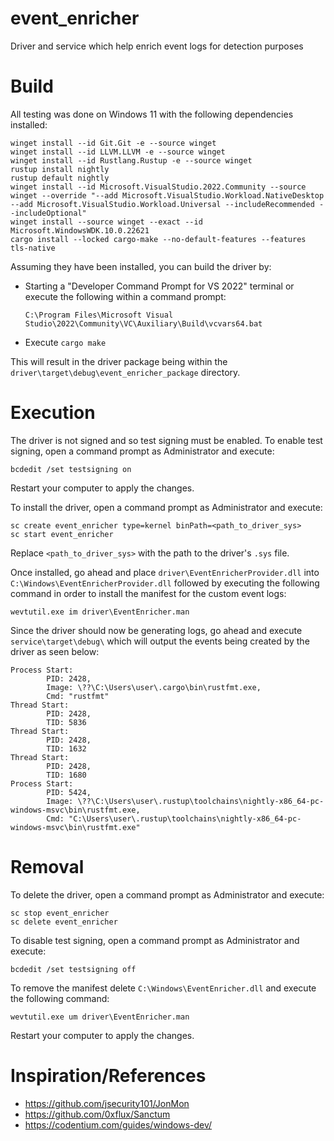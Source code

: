 # event_enricher
Driver and service which help enrich event logs for detection purposes

# Build
All testing was done on Windows 11 with the following dependencies installed:
```
winget install --id Git.Git -e --source winget
winget install --id LLVM.LLVM -e --source winget
winget install --id Rustlang.Rustup -e --source winget
rustup install nightly
rustup default nightly
winget install --id Microsoft.VisualStudio.2022.Community --source winget --override "--add Microsoft.VisualStudio.Workload.NativeDesktop --add Microsoft.VisualStudio.Workload.Universal --includeRecommended --includeOptional"
winget install --source winget --exact --id Microsoft.WindowsWDK.10.0.22621
cargo install --locked cargo-make --no-default-features --features tls-native
```
Assuming they have been installed, you can build the driver by:
- Starting a "Developer Command Prompt for VS 2022" terminal or execute the following within a command prompt:
    ```
    C:\Program Files\Microsoft Visual Studio\2022\Community\VC\Auxiliary\Build\vcvars64.bat
    ```
- Execute `cargo make`

This will result in the driver package being within the `driver\target\debug\event_enricher_package` directory.

# Execution
The driver is not signed and so test signing must be enabled. To enable test signing, open a command prompt as Administrator and execute:
```
bcdedit /set testsigning on
```
Restart your computer to apply the changes.

To install the driver, open a command prompt as Administrator and execute:
```
sc create event_enricher type=kernel binPath=<path_to_driver_sys>
sc start event_enricher
```
Replace `<path_to_driver_sys>` with the path to the driver's `.sys` file.

Once installed, go ahead and place `driver\EventEnricherProvider.dll` into `C:\Windows\EventEnricherProvider.dll` followed by executing the following command in order to install the manifest for the custom event logs:

```
wevtutil.exe im driver\EventEnricher.man
```

Since the driver should now be generating logs, go ahead and execute `service\target\debug\` which will output the events being created by the driver as seen below:
```
Process Start:
        PID: 2428,
        Image: \??\C:\Users\user\.cargo\bin\rustfmt.exe,
        Cmd: "rustfmt"
Thread Start:
        PID: 2428,
        TID: 5836
Thread Start:
        PID: 2428,
        TID: 1632
Thread Start:
        PID: 2428,
        TID: 1680
Process Start:
        PID: 5424,
        Image: \??\C:\Users\user\.rustup\toolchains\nightly-x86_64-pc-windows-msvc\bin\rustfmt.exe,
        Cmd: "C:\Users\user\.rustup\toolchains\nightly-x86_64-pc-windows-msvc\bin\rustfmt.exe"
```

# Removal
To delete the driver, open a command prompt as Administrator and execute:
```
sc stop event_enricher
sc delete event_enricher
```

To disable test signing, open a command prompt as Administrator and execute:
```
bcdedit /set testsigning off
```

To remove the manifest delete `C:\Windows\EventEnricher.dll` and execute the following command:

```
wevtutil.exe um driver\EventEnricher.man
```

Restart your computer to apply the changes.

# Inspiration/References
- https://github.com/jsecurity101/JonMon
- https://github.com/0xflux/Sanctum
- https://codentium.com/guides/windows-dev/